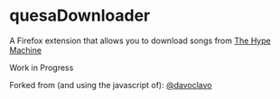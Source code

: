 quesaDownloader
===============

A Firefox extension that allows you to download songs from [The Hype Machine](http://hypem.com)

Work in Progress

Forked from (and using the javascript of): [@davoclavo](http://twitter.com/davoclavo)
